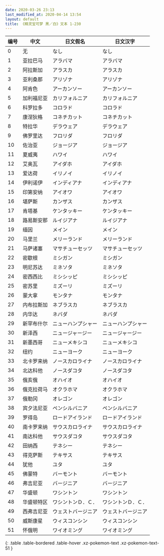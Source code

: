 ```yaml
---
date: 2020-03-26 23:13
last_modified_at: 2020-04-14 13:54
layout: default
title: 《精灵宝可梦 黑／白》文本 1-230
---
```

| 编号 | 中文 | 日文假名 | 日文汉字 |
| ---- | ---- | ---- | --- |
| 0 | 无 | なし | なし |
| 1 | 亚拉巴马 | アラバマ | アラバマ |
| 2 | 阿拉斯加 | アラスカ | アラスカ |
| 3 | 亚利桑那 | アリゾナ | アリゾナ |
| 4 | 阿肯色 | アーカンソー | アーカンソー |
| 5 | 加利福尼亚 | カリフォルニア | カリフォルニア |
| 6 | 科罗拉多 | コロラド | コロラド |
| 7 | 康涅狄格 | コネチカット | コネチカット |
| 8 | 特拉华 | デラウェア | デラウェア |
| 9 | 佛罗里达 | フロリダ | フロリダ |
| 10 | 佐治亚 | ジョージア | ジョージア |
| 11 | 夏威夷 | ハワイ | ハワイ |
| 12 | 艾奥瓦 | アイダホ | アイダホ |
| 13 | 爱达荷 | イリノイ | イリノイ |
| 14 | 伊利诺伊 | インディアナ | インディアナ |
| 15 | 印第安纳 | アイオワ | アイオワ |
| 16 | 堪萨斯 | カンザス | カンザス |
| 17 | 肯塔基 | ケンタッキー | ケンタッキー |
| 18 | 路易斯安那 | ルイジアナ | ルイジアナ |
| 19 | 缅因 | メイン | メイン |
| 20 | 马里兰 | メリーランド | メリーランド |
| 21 | 马萨诸塞 | マサチューセッツ | マサチューセッツ |
| 22 | 密歇根 | ミシガン | ミシガン |
| 23 | 明尼苏达 | ミネソタ | ミネソタ |
| 24 | 密西西比 | ミシシッピ | ミシシッピ |
| 25 | 密苏里 | ミズーリ | ミズーリ |
| 26 | 蒙大拿 | モンタナ | モンタナ |
| 27 | 内布拉斯加 | ネブラスカ | ネブラスカ |
| 28 | 内华达 | ネバダ | ネバダ |
| 29 | 新罕布什尔 | ニューハンプシャー | ニューハンプシャー |
| 30 | 新泽西 | ニュージャージー | ニュージャージー |
| 31 | 新墨西哥 | ニューメキシコ | ニューメキシコ |
| 32 | 纽约 | ニューヨーク | ニューヨーク |
| 33 | 北卡罗来纳 | ノースカロライナ | ノースカロライナ |
| 34 | 北达科他 | ノースダコタ | ノースダコタ |
| 35 | 俄亥俄 | オハイオ | オハイオ |
| 36 | 俄克拉荷马 | オクラホマ | オクラホマ |
| 37 | 俄勒冈 | オレゴン | オレゴン |
| 38 | 宾夕法尼亚 | ペンシルバニア | ペンシルバニア |
| 39 | 罗得岛 | ロードアイランド | ロードアイランド |
| 40 | 南卡罗来纳 | サウスカロライナ | サウスカロライナ |
| 41 | 南达科他 | サウスダコタ | サウスダコタ |
| 42 | 田纳西 | テネシー | テネシー |
| 43 | 得克萨斯 | テキサス | テキサス |
| 44 | 犹他 | ユタ | ユタ |
| 45 | 佛蒙特 | バーモント | バーモント |
| 46 | 弗吉尼亚 | バージニア | バージニア |
| 47 | 华盛顿 | ワシントン | ワシントン |
| 48 | 华盛顿特区 | ワシントンＤ．Ｃ． | ワシントンＤ．Ｃ． |
| 49 | 西弗吉尼亚 | ウェストバージニア | ウェストバージニア |
| 50 | 威斯康星 | ウィスコンシン | ウィスコンシン |
| 51 | 怀俄明 | ワイオミング | ワイオミング |
{: .table .table-bordered .table-hover .xz-pokemon-text .xz-pokemon-text-51 }